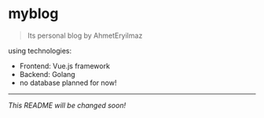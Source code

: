 # myblog
> Its personal blog by AhmetEryilmaz

using technologies:
- Frontend: Vue.js framework
- Backend: Golang
- no database planned for now!

---
_This README will be changed soon!_
